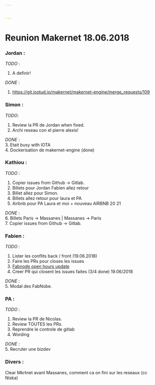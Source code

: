 ```yaml
---


---
```


<h1 id="reunion-makernet-18.06.2018">Reunion Makernet 18.06.2018</h1>
<h3 id="jordan-">Jordan :</h3>
<p><em>TODO</em> :</p>
<ol>
<li>A definir!</li>
</ol>
<p><em>DONE</em> :</p>
<ol>
<li><a href="https://git.iostud.io/makernet/makernet-engine/merge_requests/109">https://git.iostud.io/makernet/makernet-engine/merge_requests/109</a></li>
</ol>
<h3 id="simon-">Simon :</h3>
<p><em>TODO</em>:</p>
<ol>
<li>Review la PR de Jordan when fixed.</li>
<li>Archi reseau con el pierre alexis!</li>
</ol>
<p><em>DONE</em> :<br>
3. Etait busy with IOTA<br>
4. Dockerisation de makernet-engine (done)</p>
<h3 id="kathiou-">Kathiou :</h3>
<p><em>TODO</em> :</p>
<ol>
<li>Copier issues from Github -&gt; Gitlab.</li>
<li>Billets pour Jordan Fabien allez retour</li>
<li>Billet allez pour Simon.</li>
<li>Billets allez retour pour laura et PA</li>
<li>Airbnb pour PA Laura et moi + nouveau AIRBNB 20 21</li>
</ol>
<p><em>DONE</em> :<br>
6. Billets Paris -&gt; Massanes | Massanes -&gt; Paris<br>
7. Copier issues from Github -&gt; Gitlab.</p>
<h3 id="fabien-">Fabien :</h3>
<p><em>TODO</em> :</p>
<ol>
<li>Lister les conflits back / front (19.06.2018)</li>
<li>Faire les PRs pour closes les issues</li>
<li><a href="https://git.iostud.io/makernet/makernet-engine/issues/104">Fabnode open hours update</a></li>
<li>Creer PR qui closent les issues faites (3/4 done) 19.06/2018</li>
</ol>
<p><em>DONE</em> :<br>
5. Modal des FabNobe.</p>
<h3 id="pa-">PA :</h3>
<p><em>TODO</em> :</p>
<ol>
<li>Review la PR de Nicolas.</li>
<li>Review TOUTES les PRs.</li>
<li>Reprendre le controle de gitlab</li>
<li>Wording</li>
</ol>
<p><em>DONE</em> :<br>
5. Recruter une bizdev</p>
<h3 id="divers-">Divers :</h3>
<p>Clear Mkrtnet avant Massanes, comment ca on fini sur les reseaux (cc Niska)</p>

